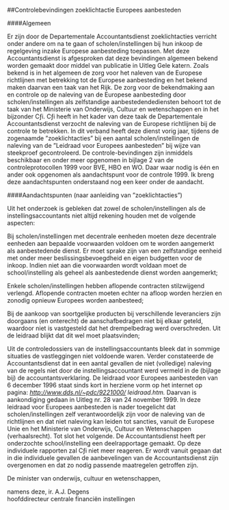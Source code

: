 <meta http-equiv='Content-Type' content='text/html; charset=utf-8' />

##Controlebevindingen zoeklichtactie Europees aanbesteden

####Algemeen

Er zijn door de Departementale Accountantsdienst zoeklichtacties verricht onder andere om na te gaan of scholen/instellingen bij hun inkoop de regelgeving inzake Europese aanbesteding toepassen. Met deze Accountantsdienst is afgesproken dat deze bevindingen algemeen bekend worden gemaakt door middel van publicatie in Uitleg Gele katern. Zoals bekend is in het algemeen de zorg voor het naleven van de Europese richtlijnen met betrekking tot de Europese aanbesteding en het bekend maken daarvan een taak van het Rijk. De zorg voor de bekendmaking aan en controle op de naleving van de Europese aanbesteding door scholen/instellingen als zelfstandige aanbestedendediensten behoort tot de taak van het Ministerie van Onderwijs, Cultuur en wetenschappen en in het bijzonder Cƒi. Cƒi heeft in het kader van deze taak de Departementale Accountantsdienst verzocht de naleving van de Europese richtlijnen bij de controle te betrekken. In dit verband heeft deze dienst vorig jaar, tijdens de zogenaamde ”zoeklichtacties” bij een aantal scholen/instellingen de naleving van de ”Leidraad voor Europees aanbesteden” bij wijze van steekproef gecontroleerd. De controle-bevindingen zijn inmiddels beschikbaar en onder meer opgenomen in bijlage 2 van de controleprotocollen 1999 voor BVE, HBO en WO. Daar waar nodig is één en ander ook opgenomen als aandachtspunt voor de controle 1999. Ik breng deze aandachtspunten onderstaand nog een keer onder de aandacht.    

####Aandachtspunten (naar aanleiding van ”zoeklichtacties”)

Uit het onderzoek is gebleken dat zowel de scholen/instellingen als de instellingsaccountants niet altijd rekening houden met de volgende aspecten: 

Bij scholen/instellingen met decentrale eenheden moeten deze decentrale eenheden aan bepaalde voorwaarden voldoen om te worden aangemerkt als aanbestedende dienst. Er moet sprake zijn van een zelfstandige eenheid met onder meer beslissingsbevoegdheid en eigen budgetten voor de inkoop. Indien niet aan die voorwaarden wordt voldaan moet de school/instelling als geheel als aanbestedende dienst worden aangemerkt;  

Enkele scholen/instellingen hebben aflopende contracten stilzwijgend verlengd. Aflopende contracten moeten echter na afloop worden herzien en zonodig opnieuw Europees worden aanbesteed;  

Bij de aankoop van soortgelijke producten bij verschillende leveranciers zijn doorgaans (en onterecht) de aanschafbedragen niet bij elkaar geteld, waardoor niet is vastgesteld dat het drempelbedrag werd overschreden. Uit de leidraad blijkt dat dit wel moet plaatsvinden;  

Uit de controledossiers van de instellingsaccountants bleek dat in sommige situaties de vastleggingen niet voldoende waren. Verder constateerde de Accountantsdienst dat in een aantal gevallen de niet (volledige) naleving van de regels niet door de instellingsaccountant werd vermeld in de (bijlage bij) de accountantsverklaring.   De leidraad voor Europees aanbesteden van 6 december 1996 staat sinds kort in herziene vorm op het internet op pagina: *http://www.dds.nl/~pdc/9221000/ leidraad.htm.* Daarvan is aankondiging gedaan in Uitleg nr. 28 van 24 november 1999. In deze leidraad voor Europees aanbesteden is nader toegelicht dat scholen/instellingen zelf verantwoordelijk zijn voor de naleving van de richtlijnen en dat niet naleving kan leiden tot sancties, vanuit de Europese Unie en het Ministerie van Onderwijs, Cultuur en Wetenschappen (verhaalsrecht). Tot slot het volgende. De Accountantsdienst heeft per onderzochte school/instelling een deelrapportage gemaakt. Op deze individuele rapporten zal Cƒi niet meer reageren. Er wordt vanuit gegaan dat in die individuele gevallen de aanbevelingen van de Accountantsdienst zijn overgenomen en dat zo nodig passende maatregelen getroffen zijn.      

De 
minister van onderwijs, cultuur en wetenschappen, 

namens deze, 
ir. A.J. Degens  
hoofddirecteur centrale financiën instellingen     
